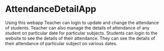 # AttendanceDetailApp
Using this webapp Teacher can login to update and change the attendance of students.
Teacher can also manage the details of attendance of any student on particular date for particular subjects.
Students can login to the website to see the details of their attendance.
They can see the details of their attendance of particular subject on various dates.

